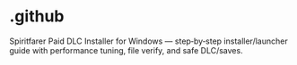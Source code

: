 # .github
Spiritfarer Paid DLC Installer for Windows — step‑by‑step installer/launcher guide with performance tuning, file verify, and safe DLC/saves.
